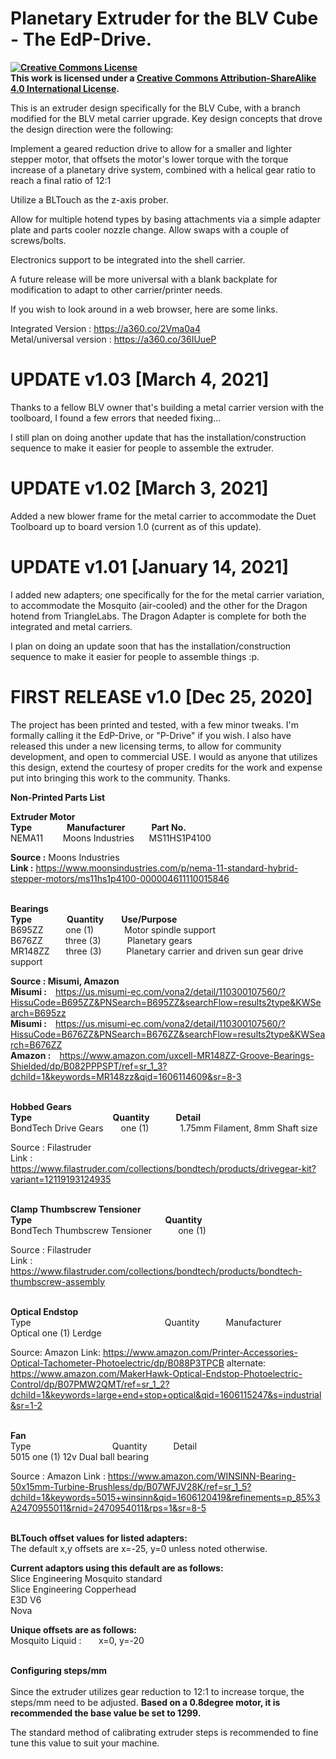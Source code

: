 # Planetary Extruder for the BLV Cube - The EdP-Drive.

<B><a rel="license" href="http://creativecommons.org/licenses/by-sa/4.0/"><img alt="Creative Commons License" style="border-width:0" src="https://i.creativecommons.org/l/by-sa/4.0/88x31.png" /></a><br />This work is licensed under a <a rel="license" href="http://creativecommons.org/licenses/by-sa/4.0/">Creative Commons Attribution-ShareAlike 4.0 International License</a>.</B>


This is an extruder design specifically for the BLV Cube, with a branch modified for the BLV metal carrier upgrade.  Key design concepts that drove the design direction were the following:

Implement a geared reduction drive to allow for a smaller and lighter stepper motor, that offsets the motor's lower torque with the torque increase of a planetary drive system, combined with a helical gear ratio to reach a final ratio of 12:1

Utilize a BLTouch as the z-axis prober.

Allow for multiple hotend types by basing attachments via a simple adapter plate and parts cooler nozzle change.  Allow swaps with a couple of screws/bolts.

Electronics support to be integrated into the shell carrier.

A future release will be more universal with a blank backplate for modification to adapt to other carrier/printer needs.

If you wish to look around in a web browser, here are some links.

Integrated Version : https://a360.co/2Vma0a4<BR>
Metal/universal version : https://a360.co/36IUueP



# UPDATE v1.03 [March 4, 2021]

Thanks to a fellow BLV owner that's building a metal carrier version with the toolboard, I found a few errors that needed fixing... 

I still plan on doing another update that has the installation/construction sequence to make it easier for people to assemble the extruder.




# UPDATE v1.02 [March 3, 2021]

Added a new blower frame for the metal carrier to accommodate the Duet Toolboard up to board version 1.0 (current as of this update).




# UPDATE v1.01 [January 14, 2021]

I added new adapters; one specifically for the for the metal carrier variation, to accommodate the Mosquito (air-cooled) and the other for the Dragon hotend from TriangleLabs.  The Dragon Adapter is complete for both the integrated and metal carriers.

I plan on doing an update soon that has the installation/construction sequence to make it easier for people to assemble things :p.




# FIRST RELEASE v1.0 [Dec 25, 2020]

The project has been printed and tested, with a few minor tweaks.  I'm formally calling it the EdP-Drive, or "P-Drive" if you wish.  I also have released this under a new licensing terms, to allow for community development, and open to commercial USE.  I would as anyone that utilizes this design, extend the courtesy of proper credits for the work and expense put into bringing this work to the community.  Thanks.


<B>Non-Printed Parts List</B>

<B>Extruder Motor</B><BR>
<B>Type&emsp;&emsp;&emsp;&ensp;&ensp;Manufacturer&emsp;&emsp;&ensp;&ensp;Part No.</B>          
NEMA11&nbsp;&nbsp;&nbsp;&nbsp;&nbsp;&nbsp;&nbsp;&nbsp;Moons Industries&nbsp;&nbsp;&nbsp;&nbsp;&nbsp;&nbsp;MS11HS1P4100   

<B>Source :</B>     Moons Industries<BR>
<B>Link :</B>       https://www.moonsindustries.com/p/nema-11-standard-hybrid-stepper-motors/ms11hs1p4100-000004611110015846<BR><BR>

<B>Bearings<BR>
Type&emsp;&emsp;&emsp;&emsp;Quantity&emsp;&emsp;Use/Purpose</B>                   
B695ZZ&emsp;&emsp;&nbsp;&nbsp;one (1)&emsp;&emsp;&emsp;&ensp;Motor spindle support<BR>
B676ZZ&emsp;&emsp;&nbsp;&nbsp;three (3)&emsp;&emsp;&emsp;Planetary gears<BR>
MR148ZZ&emsp;&nbsp;&nbsp;&nbsp;three (3)&emsp;&emsp;&nbsp;&nbsp;&nbsp;Planetary carrier and driven sun gear drive support<BR>

<B>Source :     Misumi, Amazon</B><BR>
<B>Misumi :</B>&emsp;https://us.misumi-ec.com/vona2/detail/110300107560/?HissuCode=B695ZZ&PNSearch=B695ZZ&searchFlow=results2type&KWSearch=B695zz<BR>
<B>Misumi :</B>&emsp;https://us.misumi-ec.com/vona2/detail/110300107560/?HissuCode=B676ZZ&PNSearch=B676ZZ&searchFlow=results2type&KWSearch=B676ZZ<BR>
<B>Amazon :</B>&emsp;https://www.amazon.com/uxcell-MR148ZZ-Groove-Bearings-Shielded/dp/B082PPPSPT/ref=sr_1_3?dchild=1&keywords=MR148zz&qid=1606114609&sr=8-3<BR><BR>

<B>Hobbed Gears<BR>
Type&emsp;&emsp;&emsp;&emsp;&emsp;&emsp;&emsp;&emsp;&emsp;&nbsp;Quantity&emsp;&emsp;&emsp;Detail</B><BR>
BondTech Drive Gears&emsp;&emsp;one (1)&emsp;&emsp;&emsp;&nbsp;&nbsp;1.75mm Filament, 8mm Shaft size

Source :     Filastruder<BR>
Link :       https://www.filastruder.com/collections/bondtech/products/drivegear-kit?variant=12119193124935
<BR><BR>


<B>Clamp Thumbscrew Tensioner<BR>
Type&emsp;&emsp;&emsp;&emsp;&emsp;&emsp;&emsp;&emsp;&emsp;&emsp;&emsp;&emsp;&emsp;&emsp;&emsp;&nbsp;Quantity&emsp;&emsp;&emsp;</B><BR>
BondTech Thumbscrew Tensioner&emsp;&emsp;&emsp;one (1)&emsp;&emsp;&emsp;&nbsp;&nbsp;

Source :     Filastruder<BR>
Link :       https://www.filastruder.com/collections/bondtech/products/bondtech-thumbscrew-assembly
<BR>
<BR>  


<B>Optical Endstop</B><BR>
Type&emsp;&emsp;&emsp;&emsp;&emsp;&emsp;&emsp;&emsp;&emsp;&emsp;&emsp;&emsp;&emsp;&emsp;&emsp;&nbsp;Quantity&emsp;&emsp;&emsp;Manufacturer</B><BR>
Optical      one (1)       Lerdge

Source:      Amazon
Link:        https://www.amazon.com/Printer-Accessories-Optical-Tachometer-Photoelectric/dp/B088P3TPCB
alternate:   https://www.amazon.com/MakerHawk-Optical-Endstop-Photoelectric-Control/dp/B07PMW2QMT/ref=sr_1_2?dchild=1&keywords=large+end+stop+optical&qid=1606115247&s=industrial&sr=1-2
<BR>
<BR>  
  
<B>Fan</B><BR>
Type&emsp;&emsp;&emsp;&emsp;&emsp;&emsp;&emsp;&emsp;&emsp;&nbsp;Quantity&emsp;&emsp;&emsp;Detail</B><BR>
5015         one (1)    12v Dual ball bearing

Source :     Amazon
Link :       https://www.amazon.com/WINSINN-Bearing-50x15mm-Turbine-Brushless/dp/B07WFJV28K/ref=sr_1_5?dchild=1&keywords=5015+winsinn&qid=1606120419&refinements=p_85%3A2470955011&rnid=2470954011&rps=1&sr=8-5<BR><BR>

<B>BLTouch offset values for listed adapters:</B><BR>
The default x,y offsets are x=-25, y=0 unless noted otherwise.<BR>

<B>Current adaptors using this default are as follows:</B><BR>
Slice Engineering Mosquito standard<BR>
Slice Engineering Copperhead<BR>
E3D V6<BR>
Nova<BR>
  
<B>Unique offsets are as follows:</B><BR>
Mosquito Liquid :&nbsp;&nbsp;&nbsp;&nbsp;&nbsp;&nbsp;&nbsp;x=0, y=-20<BR><BR>
  
<B>Configuring steps/mm</B><BR>  
Since the extruder utilizes gear reduction to 12:1 to increase torque, the steps/mm need to be adjusted.  <B>Based on a 0.8degree motor, it is recommended the base value be set to 1299.</B><BR>

The standard method of calibrating extruder steps is recommended to fine tune this value to suit your machine.
